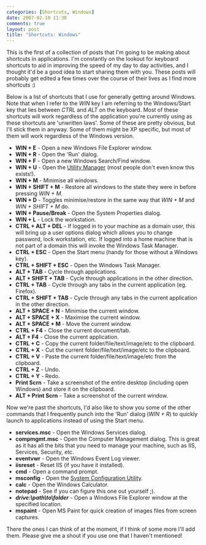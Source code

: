 ```yaml
---
categories: [Shortcuts, Windows]
date: 2007-02-10 11:38
comments: true
layout: post
title: "Shortcuts: Windows"
---
```

This is the first of a collection of posts that I'm going to be making about shortcuts in applications. I'm constantly on the lookout for keyboard shortcuts to aid in improving the speed of my day to day activities, and I thought it'd be a good idea to start sharing them with you. These posts will probably get edited a few times over the course of their lives as I find more shortcuts :)

Below is a list of shortcuts that I use for generally getting around Windows. Note that when I refer to the <em>WIN</em> key I am referring to the Windows/Start key that lies between <em>CTRL</em> and <em>ALT</em> on the keyboard. Most of these shortcuts will work regardless of the application you're currently using as these shortcuts are 'unwritten laws'. Some of these are pretty obvious, but I'll stick them in anyway. Some of them might be XP specific, but most of them will work regardless of the Windows version.
<ul>
<li><strong>WIN + E</strong> - Open a new Windows File Explorer window.</li>
<li><strong>WIN + R</strong> - Open the 'Run' dialog.</li>
<li><strong>WIN + F</strong> - Open a new Windows Search/Find window.</li>
<li><strong>WIN + U</strong> - Open the <a href="http://www.microsoft.com/windowsxp/using/accessibility/openutilitymanager.mspx" title="Windows Utility Manager" target="_blank">Utility Manager</a> (most people don't even know this exists!).</li>
<li><strong>WIN + M</strong> - Minimise all windows.</li>
<li><strong>WIN + SHIFT + M</strong> - Restore all windows to the state they were in before pressing <em>WIN + M.</em></li>
<li><strong>WIN + D</strong> - Toggles minimise/restore in the same way that <em>WIN + M</em> and <em>WIN + SHIFT + M</em> do.</li>
<li><strong>WIN + Pause/Break</strong> - Open the System Properties dialog.</li>
<li><strong>WIN + L</strong> - Lock the workstation.</li>
<li><strong>CTRL + ALT + DEL</strong> - If logged in to your machine as a domain user, this will bring up a user options dialog which allows you to change password, lock workstation, etc. If logged into a home machine that is not part of a domain this will invoke the Windows Task Manager.</li>
<li><strong>CTRL + ESC</strong> - Open the Start menu (handy for those without a Windows key).</li>
<li><strong>CTRL + SHIFT + ESC</strong> - Open the Windows Task Manager.</li>
<li><strong>ALT + TAB</strong> - Cycle through applications.</li>
<li><strong>ALT + SHIFT + TAB</strong> - Cycle through applications in the other direction.</li>
<li><strong>CTRL + TAB</strong> - Cycle through any tabs in the current application (eg. Firefox).</li>
<li><strong>CTRL + SHIFT + TAB</strong> - Cycle through any tabs in the current application in the other direction.</li>
<li><strong>ALT + SPACE + N</strong> - Minimise the current window.</li>
<li><strong>ALT + SPACE + X</strong> - Maximise the current window.</li>
<li><strong>ALT + SPACE + M</strong> - Move the current window.</li>
<li><strong>CTRL + F4</strong> - Close the current document/tab.</li>
<li><strong>ALT + F4</strong> - Close the current application.</li>
<li><strong>CTRL + C</strong> - Copy the current folder/file/text/image/etc to the clipboard.</li>
<li><strong>CTRL + X</strong> - Cut the current folder/file/text/image/etc to the clipboard.</li>
<li><strong>CTRL + V</strong> - Paste the current folder/file/text/image/etc from the clipboard.</li>
<li><strong>CTRL + Z</strong> - Undo.</li>
<li><strong>CTRL + Y</strong> - Redo.</li>
<li><strong>Print Scrn</strong> - Take a screenshot of the entire desktop (including open Windows) and store it on the clipboard.</li>
<li><strong>ALT + Print Scrn</strong> - Take a screenshot of the current window.</li>
</ul>

Now we're past the shortcuts, I'd also like to show you some of the other commands that I frequently punch into the 'Run' dialog (<em>WIN + R</em>) to quickly launch to applications instead of using the Start menu.
<ul>
<li><strong>services.msc</strong> - Open the Windows Services dialog.</li>
<li><strong>compmgmt.msc</strong> - Open the Computer Management dialog. This is great as it has all the bits that you need to manage your machine, such as IIS, Services, Security, etc.</li>
<li><strong>eventvwr</strong> - Open the Windows Event Log viewer.</li>
<li><strong>iisreset</strong> - Reset IIS (if you have it installed).</li>
<li><strong>cmd</strong> - Open a command prompt.</li>
<li><strong>msconfig</strong> - Open the <a href="http://www.microsoft.com/resources/documentation/windows/xp/all/proddocs/en-us/msconfig_usage.mspx" title="System Configuration Utility" target="_blank">System Configuration Utility</a>.</li>
<li><strong>calc</strong> - Open the Windows Calculator.</li>
<li><strong>notepad</strong> - See if you can figure this one out yourself ;).</li>
<li><strong><em>drive:\path\to\folder</em></strong> - Open a Windows File Explorer window at the specified location.</li>
<li><strong>mspaint</strong> - Open MS Paint for quick creation of images files from screen captures.</li>
</ul>

There the ones I can think of at the moment, if I think of some more I'll add them. Please give me a shout if you use one that I haven't mentioned!
